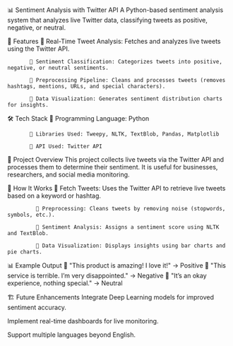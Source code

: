 📊 Sentiment Analysis with Twitter API
A Python-based sentiment analysis system that analyzes live Twitter data, classifying tweets as positive, negative, or neutral.

🚀 Features
           📌 Real-Time Tweet Analysis: Fetches and analyzes live tweets using the Twitter API.
            
           📌 Sentiment Classification: Categorizes tweets into positive, negative, or neutral sentiments.
            
           📌 Preprocessing Pipeline: Cleans and processes tweets (removes hashtags, mentions, URLs, and special characters).
            
           📌 Data Visualization: Generates sentiment distribution charts for insights.

🛠 Tech Stack
           📌 Programming Language: Python
            
           📌 Libraries Used: Tweepy, NLTK, TextBlob, Pandas, Matplotlib
            
           📌 API Used: Twitter API

📌 Project Overview
                This project collects live tweets via the Twitter API and processes them to determine their sentiment. It is useful for businesses, researchers, and social media monitoring.

🎯 How It Works
             📌 Fetch Tweets: Uses the Twitter API to retrieve live tweets based on a keyword or hashtag.
              
             📌 Preprocessing: Cleans tweets by removing noise (stopwords, symbols, etc.).
              
             📌 Sentiment Analysis: Assigns a sentiment score using NLTK and TextBlob.
              
             📌 Data Visualization: Displays insights using bar charts and pie charts.

📊 Example Output
            📌 "This product is amazing! I love it!" → Positive
            📌 "This service is terrible. I’m very disappointed." → Negative
            📌 "It’s an okay experience, nothing special." → Neutral

🏗 Future Enhancements
Integrate Deep Learning models for improved sentiment accuracy.

Implement real-time dashboards for live monitoring.

Support multiple languages beyond English.
